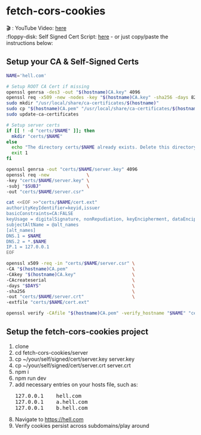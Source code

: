 # fetch-cors-cookies

:clapper:	: YouTube Video: [here](https://www.youtube.com/watch?v=34wC1C61lg0)<br>
:floppy-disk: Self Signed Cert Script: [here](https://gist.github.com/AlexAtkinson/98efb3718e493abd263c32a0cd5032e6) - or just copy/paste the instructions below:

## Setup your CA & Self-Signed Certs

```bash
NAME='hell.com'

# Setup ROOT CA Cert if missing
openssl genrsa -des3 -out "$(hostname)CA.key" 4096
openssl req -x509 -new -nodes -key "$(hostname)CA.key" -sha256 -days 825 -out "$(hostname)CA.pem"
sudo mkdir "/usr/local/share/ca-certificates/$(hostname)"
sudo cp "$(hostname)CA.pem" "/usr/local/share/ca-certificates/$(hostname)/$(hostname)CA.crt"
sudo update-ca-certificates

# Setup server certs
if [[ ! -d "certs/$NAME" ]]; then
  mkdir "certs/$NAME"
else
  echo "The directory certs/$NAME already exists. Delete this directory before retrying."
  exit 1
fi

openssl genrsa -out "certs/$NAME/server.key" 4096
openssl req -new              \
-key "certs/$NAME/server.key" \
-subj "$SUBJ"                 \
-out "certs/$NAME/server.csr"

cat <<EOF >>"certs/$NAME/cert.ext"
authorityKeyIdentifier=keyid,issuer
basicConstraints=CA:FALSE
keyUsage = digitalSignature, nonRepudiation, keyEncipherment, dataEncipherment
subjectAltName = @alt_names
[alt_names]
DNS.1 = $NAME
DNS.2 = *.$NAME
IP.1 = 127.0.0.1
EOF

openssl x509 -req -in "certs/$NAME/server.csr" \
-CA "$(hostname)CA.pem"                        \
-CAkey "$(hostname)CA.key"                     \
-CAcreateserial                                \
-days "$DAYS"                                  \
-sha256                                        \
-out "certs/$NAME/server.crt"                  \
-extfile "certs/$NAME/cert.ext"

openssl verify -CAfile "$(hostname)CA.pem" -verify_hostname "$NAME" "certs/$NAME/server.crt"
```

## Setup the fetch-cors-cookies project

1. clone
1. cd fetch-cors-cookies/server
1. cp ~/your/self/signed/cert/server.key server.key
1. cp ~/your/self/signed/cert/server.crt server.crt
1. npm i
1. npm run dev
1. add necessary entries on your hosts file, such as:
   <pre>
   127.0.0.1    hell.com
   127.0.0.1    a.hell.com
   127.0.0.1    b.hell.com
   </pre>
1. Navigate to https://hell.com
1. Verify cookies persist across subdomains/play around

